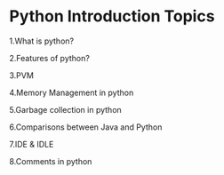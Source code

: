 # Python Introduction Topics

1.What is python?

2.Features of python?

3.PVM

4.Memory Management in python

5.Garbage collection in python

6.Comparisons between Java and Python

7.IDE & IDLE

8.Comments in python
